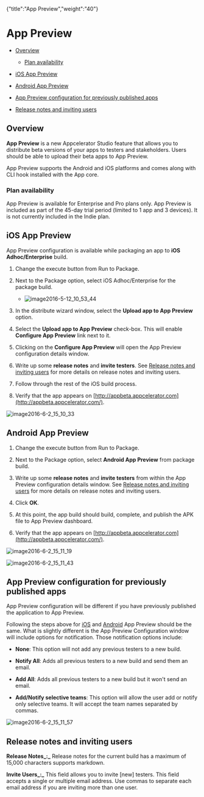 {"title":"App Preview","weight":"40"} 

# App Preview

*   [Overview](#Overview)
    
    *   [Plan availability](#Planavailability)
        
*   [iOS App Preview](#iOSAppPreview)
    
*   [Android App Preview](#AndroidAppPreview)
    
*   [App Preview configuration for previously published apps](#AppPreviewconfigurationforpreviouslypublishedapps)
    
*   [Release notes and inviting users](#Releasenotesandinvitingusers)
    

## Overview

**App Preview** is a new Appcelerator Studio feature that allows you to distribute beta versions of your apps to testers and stakeholders. Users should be able to upload their beta apps to App Preview.

App Preview supports the Android and iOS platforms and comes along with CLI hook installed with the App core.

### Plan availability

App Preview is available for Enterprise and Pro plans only. App Preview is included as part of the 45-day trial period (limited to 1 app and 3 devices). It is not currently included in the Indie plan.

## iOS App Preview

App Preview configuration is available while packaging an app to **iOS Adhoc/Enterprise** build.

1.  Change the execute button from Run to Package.
    
2.  Next to the Package option, select iOS Adhoc/Enterprise for the package build.
    
    *   ![image2016-5-12_10_53_44](/Images/appc/download/attachments/46250020/image2016-5-12_10_53_44.png)
3.  In the distribute wizard window, select the **Upload app to App Preview** option.
    
4.  Select the **Upload app to App Preview** check-box. This will enable **Configure App Preview** link next to it.
    
5.  Clicking on the **Configure App Preview** will open the App Preview configuration details window.
    
6.  Write up some **release notes** and **invite testers**. See [Release notes and inviting users](#Releasenotesandinvitingusers) for more details on release notes and inviting users.
    
7.  Follow through the rest of the iOS build process.
    
8.  Verify that the app appears on [http://appbeta.appcelerator.com](http://appbeta.appcelerator.com/).
    

![image2016-6-2_15_10_33](/Images/appc/download/attachments/46250020/image2016-6-2_15_10_33.png)

## Android App Preview

1.  Change the execute button from Run to Package.
    
2.  Next to the Package option, select **Android App Preview** from package build.
    
3.  Write up some **release notes** and **invite testers** from within the App Preview configuration details window. See [Release notes and inviting users](#Releasenotesandinvitingusers) for more details on release notes and inviting users.
    
4.  Click **OK**.
    
5.  At this point, the app build should build, complete, and publish the APK file to App Preview dashboard.
    
6.  Verify that the app appears on [http://appbeta.appcelerator.com](http://appbeta.appcelerator.com/).
    

![image2016-6-2_15_11_19](/Images/appc/download/attachments/46250020/image2016-6-2_15_11_19.png)

![image2016-6-2_15_11_43](/Images/appc/download/attachments/46250020/image2016-6-2_15_11_43.png)

## App Preview configuration for previously published apps

App Preview configuration will be different if you have previously published the application to App Preview.

Following the steps above for [iOS](#iOSAppPreview) and [Android](#AndroidAppPreview) App Preview should be the same. What is slightly different is the App Preview Configuration window will include options for notification. Those notification options include:

*   **None**: This option will not add any previous testers to a new build.
    
*   **Notify All**: Adds all previous testers to a new build and send them an email.
    
*   **Add All**: Adds all previous testers to a new build but it won't send an email.
    
*   **Add/Notify selective teams**: This option will allow the user add or notify only selective teams. It will accept the team names separated by commas.
    

![image2016-6-2_15_11_57](/Images/appc/download/attachments/46250020/image2016-6-2_15_11_57.png)

## Release notes and inviting users

**Release Notes_:_** Release notes for the current build has a maximum of 15,000 characters supports markdown.

**Invite Users_:_** This field allows you to invite \[new\] testers. This field accepts a single or multiple email address. Use commas to separate each email address if you are inviting more than one user.